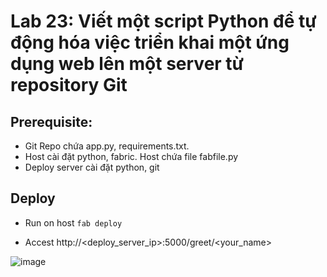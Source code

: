 # Lab 23: Viết một script Python để tự động hóa việc triển khai một ứng dụng web lên một server từ repository Git
## Prerequisite:
* Git Repo chứa app.py, requirements.txt.
* Host cài đặt python, fabric. Host chứa file fabfile.py
* Deploy server cài đặt python, git
## Deploy
* Run on host
`fab deploy`

* Accest http://<deploy_server_ip>:5000/greet/<your_name>

![image](https://github.com/user-attachments/assets/3a4c7652-ba34-4f84-bf9b-507c5b579ebe)
